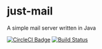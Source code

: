 # just-mail
A simple mail server written in Java

[![CircleCI Badge](https://circleci.com/gh/lukweb-de/just-mail/tree/master.png?circle-token=7b335d7a3da87b8198d62338d8303db3c0b552cb)](https://circleci.com/gh/lukweb-de/just-mail/tree/master)
[![Build Status](https://travis-ci.org/lukweb-de/just-mail.svg?branch=master)](https://travis-ci.org/lukweb-de/just-mail)
